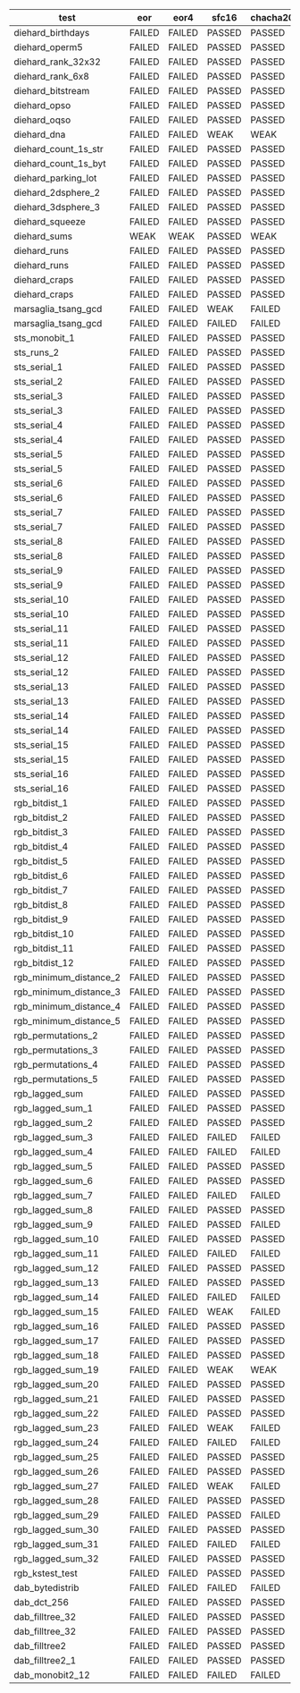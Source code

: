 | test | eor | eor4 | sfc16 | chacha20(8) | chacha20(12) | chacha20 |
| --- | --- | --- | --- | --- | --- | --- |
| diehard_birthdays | FAILED | FAILED| PASSED | PASSED | PASSED | PASSED |
| diehard_operm5 | FAILED | FAILED| PASSED | PASSED | PASSED | PASSED |
| diehard_rank_32x32 | FAILED | FAILED| PASSED | PASSED | PASSED | PASSED |
| diehard_rank_6x8 | FAILED | FAILED| PASSED | PASSED | PASSED | PASSED |
| diehard_bitstream | FAILED | FAILED| PASSED | PASSED | PASSED | PASSED |
| diehard_opso | FAILED | FAILED| PASSED | PASSED | PASSED | PASSED |
| diehard_oqso | FAILED | FAILED| PASSED | PASSED | PASSED | PASSED |
| diehard_dna | FAILED | FAILED| WEAK | WEAK | PASSED | PASSED |
| diehard_count_1s_str | FAILED | FAILED| PASSED | PASSED | PASSED | PASSED |
| diehard_count_1s_byt | FAILED | FAILED| PASSED | PASSED | PASSED | PASSED |
| diehard_parking_lot | FAILED | FAILED| PASSED | PASSED | PASSED | PASSED |
| diehard_2dsphere_2 | FAILED | FAILED| PASSED | PASSED | PASSED | PASSED |
| diehard_3dsphere_3 | FAILED | FAILED| PASSED | PASSED | PASSED | PASSED |
| diehard_squeeze | FAILED | FAILED| PASSED | PASSED | PASSED | PASSED |
| diehard_sums | WEAK | WEAK| PASSED | WEAK | PASSED | PASSED |
| diehard_runs | FAILED | FAILED| PASSED | PASSED | PASSED | PASSED |
| diehard_runs | FAILED | FAILED| PASSED | PASSED | PASSED | PASSED |
| diehard_craps | FAILED | FAILED| PASSED | PASSED | PASSED | PASSED |
| diehard_craps | FAILED | FAILED| PASSED | PASSED | PASSED | PASSED |
| marsaglia_tsang_gcd | FAILED | FAILED| WEAK | FAILED | FAILED | FAILED |
| marsaglia_tsang_gcd | FAILED | FAILED| FAILED | FAILED | FAILED | WEAK |
| sts_monobit_1 | FAILED | FAILED| PASSED | PASSED | PASSED | PASSED |
| sts_runs_2 | FAILED | FAILED| PASSED | PASSED | PASSED | PASSED |
| sts_serial_1 | FAILED | FAILED| PASSED | PASSED | PASSED | PASSED |
| sts_serial_2 | FAILED | FAILED| PASSED | PASSED | PASSED | PASSED |
| sts_serial_3 | FAILED | FAILED| PASSED | PASSED | PASSED | PASSED |
| sts_serial_3 | FAILED | FAILED| PASSED | PASSED | PASSED | PASSED |
| sts_serial_4 | FAILED | FAILED| PASSED | PASSED | PASSED | PASSED |
| sts_serial_4 | FAILED | FAILED| PASSED | PASSED | PASSED | PASSED |
| sts_serial_5 | FAILED | FAILED| PASSED | PASSED | PASSED | WEAK |
| sts_serial_5 | FAILED | FAILED| PASSED | PASSED | PASSED | PASSED |
| sts_serial_6 | FAILED | FAILED| PASSED | PASSED | PASSED | PASSED |
| sts_serial_6 | FAILED | FAILED| PASSED | PASSED | PASSED | PASSED |
| sts_serial_7 | FAILED | FAILED| PASSED | PASSED | PASSED | PASSED |
| sts_serial_7 | FAILED | FAILED| PASSED | PASSED | PASSED | PASSED |
| sts_serial_8 | FAILED | FAILED| PASSED | PASSED | PASSED | PASSED |
| sts_serial_8 | FAILED | FAILED| PASSED | PASSED | PASSED | PASSED |
| sts_serial_9 | FAILED | FAILED| PASSED | PASSED | PASSED | PASSED |
| sts_serial_9 | FAILED | FAILED| PASSED | PASSED | PASSED | PASSED |
| sts_serial_10 | FAILED | FAILED| PASSED | PASSED | PASSED | PASSED |
| sts_serial_10 | FAILED | FAILED| PASSED | PASSED | PASSED | PASSED |
| sts_serial_11 | FAILED | FAILED| PASSED | PASSED | PASSED | PASSED |
| sts_serial_11 | FAILED | FAILED| PASSED | PASSED | PASSED | PASSED |
| sts_serial_12 | FAILED | FAILED| PASSED | PASSED | PASSED | PASSED |
| sts_serial_12 | FAILED | FAILED| PASSED | PASSED | PASSED | PASSED |
| sts_serial_13 | FAILED | FAILED| PASSED | PASSED | PASSED | PASSED |
| sts_serial_13 | FAILED | FAILED| PASSED | PASSED | PASSED | PASSED |
| sts_serial_14 | FAILED | FAILED| PASSED | PASSED | PASSED | PASSED |
| sts_serial_14 | FAILED | FAILED| PASSED | PASSED | PASSED | PASSED |
| sts_serial_15 | FAILED | FAILED| PASSED | PASSED | PASSED | PASSED |
| sts_serial_15 | FAILED | FAILED| PASSED | PASSED | PASSED | PASSED |
| sts_serial_16 | FAILED | FAILED| PASSED | PASSED | PASSED | PASSED |
| sts_serial_16 | FAILED | FAILED| PASSED | PASSED | PASSED | PASSED |
| rgb_bitdist_1 | FAILED | FAILED| PASSED | PASSED | PASSED | PASSED |
| rgb_bitdist_2 | FAILED | FAILED| PASSED | PASSED | PASSED | PASSED |
| rgb_bitdist_3 | FAILED | FAILED| PASSED | PASSED | PASSED | PASSED |
| rgb_bitdist_4 | FAILED | FAILED| PASSED | PASSED | PASSED | PASSED |
| rgb_bitdist_5 | FAILED | FAILED| PASSED | PASSED | PASSED | WEAK |
| rgb_bitdist_6 | FAILED | FAILED| PASSED | PASSED | PASSED | PASSED |
| rgb_bitdist_7 | FAILED | FAILED| PASSED | PASSED | PASSED | WEAK |
| rgb_bitdist_8 | FAILED | FAILED| PASSED | PASSED | PASSED | PASSED |
| rgb_bitdist_9 | FAILED | FAILED| PASSED | PASSED | PASSED | PASSED |
| rgb_bitdist_10 | FAILED | FAILED| PASSED | PASSED | PASSED | PASSED |
| rgb_bitdist_11 | FAILED | FAILED| PASSED | PASSED | PASSED | PASSED |
| rgb_bitdist_12 | FAILED | FAILED| PASSED | PASSED | PASSED | PASSED |
| rgb_minimum_distance_2 | FAILED | FAILED| PASSED | PASSED | PASSED | PASSED |
| rgb_minimum_distance_3 | FAILED | FAILED| PASSED | PASSED | PASSED | PASSED |
| rgb_minimum_distance_4 | FAILED | FAILED| PASSED | PASSED | PASSED | PASSED |
| rgb_minimum_distance_5 | FAILED | FAILED| PASSED | PASSED | PASSED | PASSED |
| rgb_permutations_2 | FAILED | FAILED| PASSED | PASSED | PASSED | PASSED |
| rgb_permutations_3 | FAILED | FAILED| PASSED | PASSED | PASSED | PASSED |
| rgb_permutations_4 | FAILED | FAILED| PASSED | PASSED | PASSED | PASSED |
| rgb_permutations_5 | FAILED | FAILED| PASSED | PASSED | PASSED | PASSED |
| rgb_lagged_sum | FAILED | FAILED| PASSED | PASSED | PASSED | PASSED |
| rgb_lagged_sum_1 | FAILED | FAILED| PASSED | PASSED | PASSED | PASSED |
| rgb_lagged_sum_2 | FAILED | FAILED| PASSED | PASSED | PASSED | PASSED |
| rgb_lagged_sum_3 | FAILED | FAILED| FAILED | FAILED | PASSED | PASSED |
| rgb_lagged_sum_4 | FAILED | FAILED| FAILED | FAILED | WEAK | PASSED |
| rgb_lagged_sum_5 | FAILED | FAILED| PASSED | PASSED | PASSED | PASSED |
| rgb_lagged_sum_6 | FAILED | FAILED| PASSED | PASSED | PASSED | PASSED |
| rgb_lagged_sum_7 | FAILED | FAILED| FAILED | FAILED | PASSED | PASSED |
| rgb_lagged_sum_8 | FAILED | FAILED| PASSED | PASSED | PASSED | PASSED |
| rgb_lagged_sum_9 | FAILED | FAILED| PASSED | FAILED | PASSED | PASSED |
| rgb_lagged_sum_10 | FAILED | FAILED| PASSED | PASSED | PASSED | PASSED |
| rgb_lagged_sum_11 | FAILED | FAILED| FAILED | FAILED | PASSED | WEAK |
| rgb_lagged_sum_12 | FAILED | FAILED| PASSED | PASSED | PASSED | PASSED |
| rgb_lagged_sum_13 | FAILED | FAILED| PASSED | PASSED | PASSED | PASSED |
| rgb_lagged_sum_14 | FAILED | FAILED| FAILED | FAILED | WEAK | PASSED |
| rgb_lagged_sum_15 | FAILED | FAILED| WEAK | FAILED | FAILED | WEAK |
| rgb_lagged_sum_16 | FAILED | FAILED| PASSED | PASSED | PASSED | PASSED |
| rgb_lagged_sum_17 | FAILED | FAILED| PASSED | PASSED | PASSED | PASSED |
| rgb_lagged_sum_18 | FAILED | FAILED| PASSED | PASSED | PASSED | PASSED |
| rgb_lagged_sum_19 | FAILED | FAILED| WEAK | WEAK | FAILED | FAILED |
| rgb_lagged_sum_20 | FAILED | FAILED| PASSED | PASSED | PASSED | PASSED |
| rgb_lagged_sum_21 | FAILED | FAILED| PASSED | PASSED | PASSED | PASSED |
| rgb_lagged_sum_22 | FAILED | FAILED| PASSED | PASSED | PASSED | PASSED |
| rgb_lagged_sum_23 | FAILED | FAILED| WEAK | FAILED | WEAK | WEAK |
| rgb_lagged_sum_24 | FAILED | FAILED| FAILED | FAILED | FAILED | FAILED |
| rgb_lagged_sum_25 | FAILED | FAILED| PASSED | PASSED | PASSED | PASSED |
| rgb_lagged_sum_26 | FAILED | FAILED| PASSED | PASSED | PASSED | PASSED |
| rgb_lagged_sum_27 | FAILED | FAILED| WEAK | FAILED | WEAK | PASSED |
| rgb_lagged_sum_28 | FAILED | FAILED| PASSED | PASSED | PASSED | PASSED |
| rgb_lagged_sum_29 | FAILED | FAILED| PASSED | FAILED | WEAK | WEAK |
| rgb_lagged_sum_30 | FAILED | FAILED| PASSED | PASSED | PASSED | PASSED |
| rgb_lagged_sum_31 | FAILED | FAILED| FAILED | FAILED | FAILED | FAILED |
| rgb_lagged_sum_32 | FAILED | FAILED| PASSED | PASSED | PASSED | PASSED |
| rgb_kstest_test | FAILED | FAILED| PASSED | PASSED | PASSED | PASSED |
| dab_bytedistrib | FAILED | FAILED| FAILED | FAILED | FAILED | FAILED |
| dab_dct_256 | FAILED | FAILED| PASSED | PASSED | PASSED | PASSED |
| dab_filltree_32 | FAILED | FAILED| PASSED | PASSED | PASSED | PASSED |
| dab_filltree_32 | FAILED | FAILED| PASSED | PASSED | PASSED | PASSED |
| dab_filltree2 | FAILED | FAILED| PASSED | PASSED | WEAK | PASSED |
| dab_filltree2_1 | FAILED | FAILED| PASSED | PASSED | PASSED | PASSED |
| dab_monobit2_12 | FAILED | FAILED| FAILED | FAILED | FAILED | FAILED |
